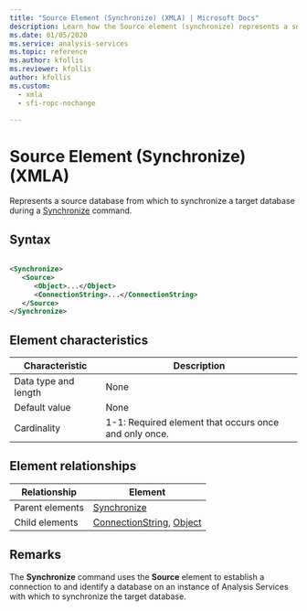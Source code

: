 ```yaml
---
title: "Source Element (Synchronize) (XMLA) | Microsoft Docs"
description: Learn how the Source element (synchronize) represents a source database from which to synchronize a target database during a Synchronize command. 
ms.date: 01/05/2020
ms.service: analysis-services
ms.topic: reference
ms.author: kfollis
ms.reviewer: kfollis
author: kfollis
ms.custom:
  - xmla
  - sfi-ropc-nochange

---
```

# Source Element (Synchronize) (XMLA)

  Represents a source database from which to synchronize a target database during a [Synchronize](../xml-elements-commands/synchronize-element-xmla.md) command.  
  
## Syntax  
  
```xml  
  
<Synchronize>  
   <Source>  
      <Object>...</Object>  
      <ConnectionString>...</ConnectionString>  
   </Source>  
</Synchronize>  
```  
  
## Element characteristics  
  
|Characteristic|Description|  
|--------------------|-----------------|  
|Data type and length|None|  
|Default value|None|  
|Cardinality|1-1: Required element that occurs once and only once.|  
  
## Element relationships  
  
|Relationship|Element|  
|------------------|-------------|  
|Parent elements|[Synchronize](../xml-elements-commands/synchronize-element-xmla.md)|  
|Child elements|[ConnectionString](../xml-elements-properties/connectionstring-element-xmla.md), [Object](../xml-elements-properties/object-element-xmla.md)|  
  
## Remarks  
 The **Synchronize** command uses the **Source** element to establish a connection to and identify a database on an instance of Analysis Services with which to synchronize the target database.  
